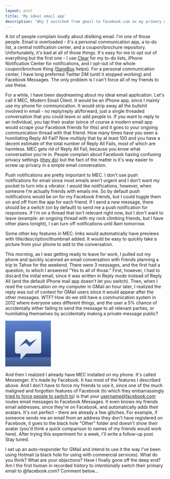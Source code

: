 ```yaml
---
layout: post
title: 'My ideal email app'
description: 'Why I switched from gmail to facebook.com as my primary email address.'
---
```

A lot of people complain loudly about disliking email. I'm one of those people. Email is overloaded - it's a personal communication app, a to-do list, a central notification center, and a coupon/brochure repository. Unfortunately, it's bad at all of those things. It's easy for me to opt out of everything but the first one - I use [Clear](/clear-checklist-app-just-raised-the-bar-for-mobile-design) for my to-do lists, iPhone Notification Center for notifications, and I opt-out of the whole coupon/brochure thing ([SaneBox](http://www.sanebox.com/) helps). For a personal communication center, I have long preferred Twitter DM (until it stopped working) and Facebook Messages. The only problem is I can't force all of my friends to use these.

For a while, I have been daydreaming about my ideal email application. Let's call it MEC, Modern Email Client. It would be an iPhone app, since I mainly use my phone for communication. It would strip away all the bullshit involved in email - no reply/reply all/forward, just a single threaded conversation that you could leave or add people to. If you want to reply to an individual, you tap their avatar (since of course a modern email app would scrape your Facebook friends for this) and it goes to your ongoing communication thread with that friend. How many times have you seen a humiliating Reply All Fail? Now multiply that by at least 100 and you have a decent estimate of the total number of Reply All Fails, most of which are harmless. MEC gets rid of Reply All Fail, because you know what conversation you're in. People complain about Facebook having confusing privacy settings ([they do](/facebook-changed-my-default-privacy-setting)) but the fact of the matter is it's way easier to screw up privacy in a simple email conversation.

Push notifications are pretty important to MEC. I don't use push notifications for email since most emails aren't urgent and I don't want my pocket to turn into a vibrator. I would like notifications, however, when someone I'm actually friends with emails me. So by default push notifications would be on for my Facebook friends, but I could toggle them on and off from the app for each friend. If I send a new message, there should be a switch (on by default) to send me a push notification for responses. If I'm on a thread that isn't relevant right now, but I don't want to leave (example: an ongoing thread with my rock climbing friends, but I have other plans tonight), I can turn off notifications until 8am tomorrow.

Some other key features in MEC: links would automatically have previews with title/description/thumbnail added. It would be easy to quickly take a picture from your phone to add to the conversation.

This morning, as I was getting ready to leave for work, I pulled out my phone and quickly scanned an email conversation with friends planning a trip to Tahoe for the weekend. There were 3 messages, and the first had a question, to which I answered "Yes to all of those." First, however, I had to discard the initial email, since it was written in Reply mode instead of Reply All (and the default iPhone mail app doesn't let you switch). Then, when I read the conversation on my computer in GMail an hour later, I realized the reply was out of context for GMail users since it would appear after the other messages. WTF? How do we still have a communication system in 2012 where everyone sees different things, and the user a 5% chance of accidentally either failing to send the message to all relevant parties, or humiliating themselves by accidentally making a private message public?

<img class='left' src='/images/facebook-messenger.jpg' alt='Facebook Messenger' width='144' height='144'>

And then I realized I already have MEC installed on my phone. It's called Messenger. It's made by Facebook. It has most of the features I described above. And I don't have to force my friends to use it, since one of the much maligned and forgotten features of Facebook (to which they embarrassingly [tried to force people to switch to](http://arstechnica.com/business/2012/06/facebook-forces-all-users-over-to-facebook-com-e-mail-addresses/)) is that your username@facebook.com routes email messages to Facebook Messages. It even knows my friends email addresses, since they're on Facebook, and automatically adds their avatars. It's not perfect - there are already a few glitches. For example, if someone sends me an email from an address they don't have registered on Facebook, it goes to the black hole "Other" folder and doesn't show their avatar (you'd think a quick comparison to names of my friends would work here). After trying this experiment for a week, I'll write a follow-up post. Stay tuned.

I set up an auto-responder for GMail and intend to use it the way I've been using Hotmail (a black hole for using with commercial services). What do you think? What are your objections? Have I finally gone off the deep end? Am I the first human in recorded history to *intentionally* switch their primary email to @facebook.com? Comment below...
